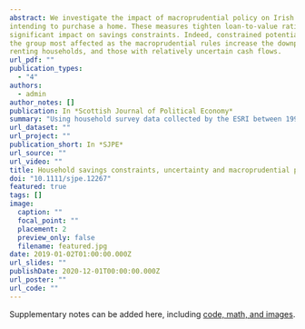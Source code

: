 ```yaml
---
abstract: We investigate the impact of macroprudential policy on Irish households' perception of savings adequacy, with a particular focus on households 
intending to purchase a home. These measures tighten loan‐to‐value ratios and raise the entry cost for home purchase. We find that the measures have had a 
significant impact on savings constraints. Indeed, constrained potential buyers, who are planning to purchase, but not presently saving to buy a home, are 
the group most affected as the macroprudential rules increase the downpayment size required. Heterogeneous effects across households indicate younger, private 
renting households, and those with relatively uncertain cash flows.
url_pdf: ""
publication_types:
  - "4"
authors:
  - admin
author_notes: []
publication: In *Scottish Journal of Political Economy*
summary: "Using household survey data collected by the ESRI between 1998 and 2018, we examine how subsequent macroprudential rules in lieu of the Great Recession affected perceptions among Irish households of elevated savings constraints."
url_dataset: ""
url_project: ""
publication_short: In *SJPE*
url_source: ""
url_video: ""
title: Household savings constraints, uncertainty and macroprudential policy
doi: "10.1111/sjpe.12267"
featured: true
tags: []
image:
  caption: ""
  focal_point: ""
  placement: 2
  preview_only: false
  filename: featured.jpg
date: 2019-01-02T01:00:00.000Z
url_slides: ""
publishDate: 2020-12-01T00:00:00.000Z
url_poster: ""
url_code: ""
---
```


Supplementary notes can be added here, including [code, math, and images](https://wowchemy.com/docs/writing-markdown-latex/).
